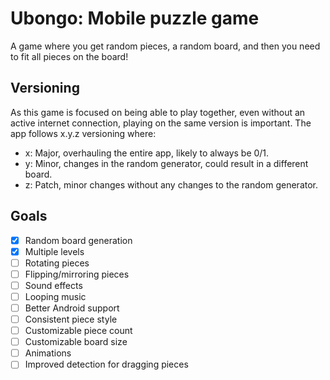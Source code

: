 # Ubongo: Mobile puzzle game

A game where you get random pieces, a random board, and then you need to fit all pieces on the board!

## Versioning

As this game is focused on being able to play together, even without an active internet connection, playing on the same
version is important. The app follows x.y.z versioning where:

* x: Major, overhauling the entire app, likely to always be 0/1.
* y: Minor, changes in the random generator, could result in a different board.
* z: Patch, minor changes without any changes to the random generator.

## Goals

* [x] Random board generation
* [x] Multiple levels
* [ ] Rotating pieces
* [ ] Flipping/mirroring pieces
* [ ] Sound effects
* [ ] Looping music
* [ ] Better Android support
* [ ] Consistent piece style
* [ ] Customizable piece count
* [ ] Customizable board size
* [ ] Animations
* [ ] Improved detection for dragging pieces